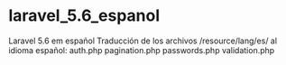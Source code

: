# laravel_5.6_espanol
Laravel 5.6 em español
Traducción de los archivos /resource/lang/es/ al idioma español:
auth.php
pagination.php
passwords.php
validation.php

